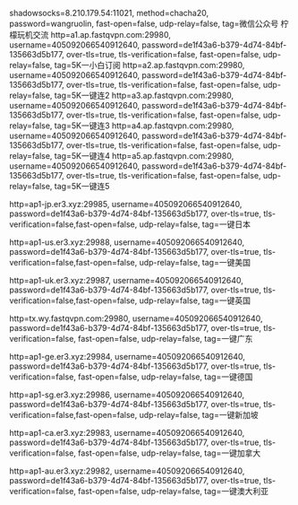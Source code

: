 shadowsocks=8.210.179.54:11021, method=chacha20, password=wangruolin, fast-open=false, udp-relay=false, tag=微信公众号 柠檬玩机交流
http=a1.ap.fastqvpn.com:29980, username=405092066540912640, password=de1f43a6-b379-4d74-84bf-135663d5b177, over-tls=true, tls-verification=false, fast-open=false, udp-relay=false, tag=5K一小白订阅
http=a2.ap.fastqvpn.com:29980, username=405092066540912640, password=de1f43a6-b379-4d74-84bf-135663d5b177, over-tls=true, tls-verification=false, fast-open=false, udp-relay=false, tag=5K一键连2
http=a3.ap.fastqvpn.com:29980, username=405092066540912640, password=de1f43a6-b379-4d74-84bf-135663d5b177, over-tls=true, tls-verification=false, fast-open=false, udp-relay=false, tag=5K一键连3
http=a4.ap.fastqvpn.com:29980, username=405092066540912640, password=de1f43a6-b379-4d74-84bf-135663d5b177, over-tls=true, tls-verification=false, fast-open=false, udp-relay=false, tag=5K一键连4
http=a5.ap.fastqvpn.com:29980, username=405092066540912640, password=de1f43a6-b379-4d74-84bf-135663d5b177, over-tls=true, tls-verification=false, fast-open=false, udp-relay=false, tag=5K一键连5

http=ap1-jp.er3.xyz:29985, username=405092066540912640, password=de1f43a6-b379-4d74-84bf-135663d5b177, over-tls=true, tls-verification=false,fast-open=false, udp-relay=false, tag=一键日本

http=ap1-us.er3.xyz:29988, username=405092066540912640, password=de1f43a6-b379-4d74-84bf-135663d5b177, over-tls=true, tls-verification=false,fast-open=false, udp-relay=false, tag=一键美国

http=ap1-uk.er3.xyz:29987, username=405092066540912640, password=de1f43a6-b379-4d74-84bf-135663d5b177, over-tls=true, tls-verification=false,fast-open=false, udp-relay=false, tag=一键英国

http=tx.wy.fastqvpn.com:29980, username=405092066540912640, password=de1f43a6-b379-4d74-84bf-135663d5b177, over-tls=true, tls-verification=false, fast-open=false, udp-relay=false, tag=一键广东

http=ap1-ge.er3.xyz:29984, username=405092066540912640, password=de1f43a6-b379-4d74-84bf-135663d5b177, over-tls=true, tls-verification=false, fast-open=false, udp-relay=false, tag=一键德国

http=ap1-sg.er3.xyz:29986, username=405092066540912640, password=de1f43a6-b379-4d74-84bf-135663d5b177, over-tls=true, tls-verification=false,fast-open=false, udp-relay=false, tag=一键新加坡

http=ap1-ca.er3.xyz:29983, username=405092066540912640, password=de1f43a6-b379-4d74-84bf-135663d5b177, over-tls=true, tls-verification=false, fast-open=false, udp-relay=false, tag=一键加拿大

http=ap1-au.er3.xyz:29982, username=405092066540912640, password=de1f43a6-b379-4d74-84bf-135663d5b177, over-tls=true, tls-verification=false, fast-open=false, udp-relay=false, tag=一键澳大利亚
